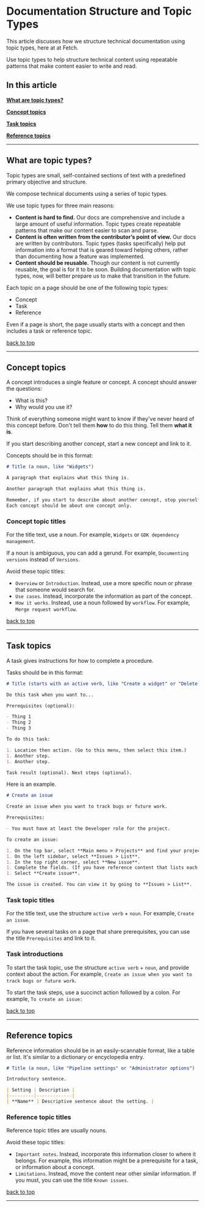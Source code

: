 # Documentation Structure and Topic Types <a id="docstructure"></a>
This article discusses how we structure technical documentation using topic types, here at at Fetch.

Use topic types to help structure technical content using repeatable patterns that make content easier to write and read.

## In this article

**[What are topic types?](#topictypes)**

**[Concept topics](#concept)**

**[Task topics](#task)**

**[Reference topics](#reference)**

---

## What are topic types? <a id="topictypes"></a>

Topic types are small, self-contained sections of text with a predefined primary objective and structure.

We compose technical documents using a series of topic types.

We use topic types for three main reasons:

- **Content is hard to find.** Our docs are comprehensive and include a large amount of useful information. Topic types create repeatable patterns that make our content easier to scan and parse.
- **Content is often written from the contributor’s point of view.** Our docs are written by contributors. Topic types (tasks specifically) help put information into a format that is geared toward helping others, rather than documenting how a feature was implemented.
- **Content should be reusable.** Though our content is not currently reusable, the goal is for it to be soon. Building documentation with topic types, now, will better prepare us to make that transition in the future. 


Each topic on a page should be one of the following topic types:

- Concept
- Task
- Reference

Even if a page is short, the page usually starts with a concept and then includes a task or reference topic.

[back to top](#docstructure)

---

## Concept topics <a id="concept"></a>

A concept introduces a single feature or concept. A concept should answer the questions:

- What is this?
- Why would you use it?

Think of everything someone might want to know if they've never heard of this concept before. Don't tell them **how** to do this thing. Tell them **what it is**.

If you start describing another concept, start a new concept and link to it.

Concepts should be in this format:

```markdown
# Title (a noun, like "Widgets")

A paragraph that explains what this thing is.

Another paragraph that explains what this thing is.

Remember, if you start to describe about another concept, stop yourself.
Each concept should be about one concept only.
```

### Concept topic titles

For the title text, use a noun. For example, `Widgets` or `GDK dependency management`.

If a noun is ambiguous, you can add a gerund. For example, `Documenting versions` instead of `Versions`.

Avoid these topic titles:

- `Overview` or `Introduction`. Instead, use a more specific
  noun or phrase that someone would search for.
- `Use cases`. Instead, incorporate the information as part of the concept.
- `How it works`. Instead, use a noun followed by `workflow`. For example, `Merge request workflow`.

[back to top](#docstructure)

---

## Task topics <a id="task"></a>

A task gives instructions for how to complete a procedure.

Tasks should be in this format:

```markdown
# Title (starts with an active verb, like "Create a widget" or "Delete a widget")

Do this task when you want to...

Prerequisites (optional):

- Thing 1
- Thing 2
- Thing 3

To do this task:

1. Location then action. (Go to this menu, then select this item.)
1. Another step.
1. Another step.

Task result (optional). Next steps (optional).
```

Here is an example.

```markdown
# Create an issue

Create an issue when you want to track bugs or future work.

Prerequisites:

- You must have at least the Developer role for the project.

To create an issue:

1. On the top bar, select **Main menu > Projects** and find your project.
1. On the left sidebar, select **Issues > List**.
1. In the top right corner, select **New issue**.
1. Complete the fields. (If you have reference content that lists each field, link to it here.)
1. Select **Create issue**.

The issue is created. You can view it by going to **Issues > List**.
```

### Task topic titles

For the title text, use the structure `active verb` + `noun`.
For example, `Create an issue`.

If you have several tasks on a page that share prerequisites, you can use the title
`Prerequisites` and link to it.

### Task introductions

To start the task topic, use the structure `active verb` + `noun`, and
provide context about the action.
For example, `Create an issue when you want to track bugs or future work`.

To start the task steps, use a succinct action followed by a colon.
For example, `To create an issue:`

[back to top](#docstructure)

---

## Reference topics <a id="reference"></a>

Reference information should be in an easily-scannable format,
like a table or list. It's similar to a dictionary or encyclopedia entry.

```markdown
# Title (a noun, like "Pipeline settings" or "Administrator options")

Introductory sentence.

| Setting | Description |
|---------|-------------|
| **Name** | Descriptive sentence about the setting. |
```

### Reference topic titles

Reference topic titles are usually nouns.

Avoid these topic titles:

- `Important notes`. Instead, incorporate this information
  closer to where it belongs. For example, this information might be a prerequisite
  for a task, or information about a concept.
- `Limitations`. Instead, move the content near other similar information.
  If you must, you can use the title `Known issues`.

[back to top](#docstructure)

---
